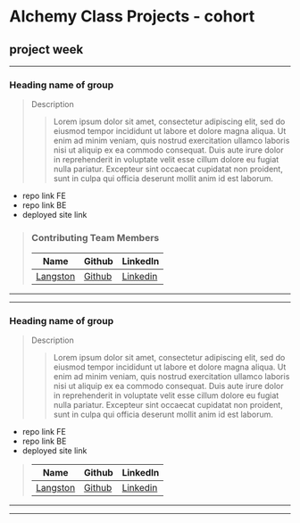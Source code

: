 # Alchemy Class Projects - cohort 
## project week
___

 ### Heading name of group

> Description 
>>Lorem ipsum dolor sit amet, consectetur adipiscing elit, sed do eiusmod tempor incididunt ut labore et dolore magna aliqua. Ut enim ad minim veniam, quis nostrud exercitation ullamco laboris nisi ut aliquip ex ea commodo consequat. Duis aute irure dolor in reprehenderit in voluptate velit esse cillum dolore eu fugiat nulla pariatur. Excepteur sint occaecat cupidatat non proident, sunt in culpa qui officia deserunt mollit anim id est laborum.

* repo link FE
* repo link BE
* deployed site link

>### Contributing Team Members
>| Name  | Github  | LinkedIn  |
>|---|---|---|
>|  [Langston]() | [Github]()   | [Linkedin]()   |

___
___
  ### Heading name of group

> Description 
>>Lorem ipsum dolor sit amet, consectetur adipiscing elit, sed do eiusmod tempor incididunt ut labore et dolore magna aliqua. Ut enim ad minim veniam, quis nostrud exercitation ullamco laboris nisi ut aliquip ex ea commodo consequat. Duis aute irure dolor in reprehenderit in voluptate velit esse cillum dolore eu fugiat nulla pariatur. Excepteur sint occaecat cupidatat non proident, sunt in culpa qui officia deserunt mollit anim id est laborum.

* repo link FE
* repo link BE
* deployed site link

>
>| Name  | Github  | LinkedIn  |
>|---|---|---|
>|  [Langston]() | [Github]()   | [Linkedin]()   |

___
___
